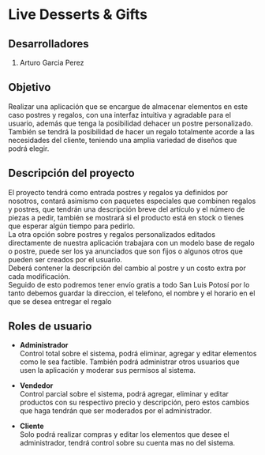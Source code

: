 # Live Desserts & Gifts

## Desarrolladores
1. Arturo Garcia Perez

## Objetivo
Realizar una aplicación que se encargue de almacenar elementos en este caso postres y regalos, con una interfaz intuitiva y agradable para el usuario, además que tenga la posibilidad dehacer un postre personalizado. También se tendrá la posibilidad de hacer un regalo totalmente acorde a las necesidades del cliente, teniendo una amplia variedad de diseños que podrá elegir.

## Descripción del proyecto
El proyecto tendrá como entrada postres y regalos ya definidos por nosotros, contará asimismo con paquetes especiales que combinen regalos y postres, que tendrán una descripción breve del artículo y el número de piezas a pedir, también se mostrará si el producto está en stock o tienes que esperar algún tiempo para pedirlo. <br />
La otra opción sobre postres y regalos personalizados editados directamente de nuestra aplicación trabajara con un modelo base de regalo o postre, puede ser los ya anunciados que son fijos o algunos otros que pueden ser creados por el usuario. <br />
Deberá contener la descripción del cambio al postre y un costo extra por cada modificación. <br />
Seguido de esto podremos tener envío gratis a todo San Luis Potosí por lo tanto debemos guardar la direccion, el telefono, el nombre y el horario en el que se desea entregar el regalo


## Roles de usuario
* **Administrador** <br />
Control total sobre el sistema, podrá eliminar, agregar y editar elementos como le sea factible.
También podrá administrar otros usuarios que usen la aplicación y moderar sus permisos al sistema.

* **Vendedor** <br />
Control parcial sobre el sistema, podrá agregar, eliminar y editar productos con su respectivo precio y descripción, pero estos cambios que haga tendrán que ser moderados por el administrador.

* **Cliente** <br />
Solo podrá realizar compras y editar los elementos que desee el administrador, tendrá control sobre su cuenta mas no del sistema.

